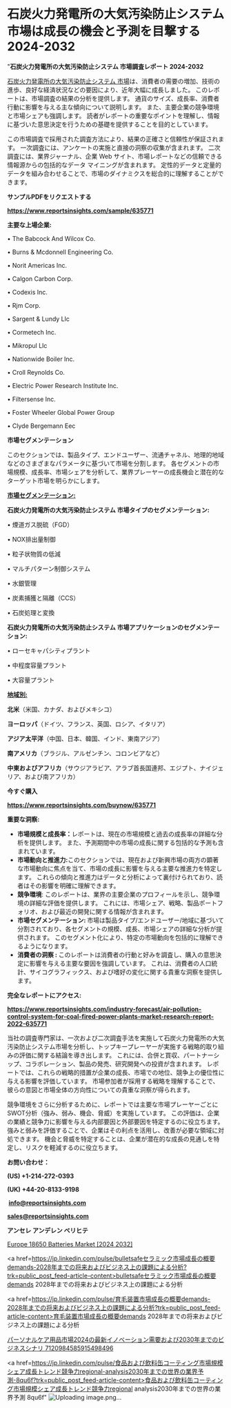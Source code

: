 # 石炭火力発電所の大気汚染防止システム市場は成長の機会と予測を目撃する2024-2032

"<strong>石炭火力発電所の大気汚染防止システム 市場調査レポート 2024-2032</strong>

<a href=https://www.reportsinsights.com/sample/635771>石炭火力発電所の大気汚染防止システム 市場</a>は、消費者の需要の増加、技術の進歩、良好な経済状況などの要因により、近年大幅に成長しました。 このレポートは、市場調査の結果の分析を提供します。 通貨のサイズ、成長率、消費者行動に影響を与える主な傾向について説明します。 また、主要企業の競争環境と市場シェアも強調します。 読者がレポートの重要なポイントを理解し、情報に基づいた意思決定を行うための基礎を提供することを目的としています。

この市場調査で採用された調査方法により、結果の正確さと信頼性が保証されます。 一次調査には、アンケートの実施と直接の洞察の収集が含まれます。 二次調査には、業界ジャーナル、企業 Web サイト、市場レポートなどの信頼できる情報源からの包括的なデータ マイニングが含まれます。 定性的データと定量的データを組み合わせることで、市場のダイナミクスを総合的に理解することができます。

<strong><b>サンプルPDFをリクエストする</b></strong>

<a href=https://www.reportsinsights.com/sample/635771><strong><u>https://www.reportsinsights.com/sample/635771</u></strong></a>

<strong>主要な上場企業:</strong>

• The Babcock And Wilcox Co. 

• Burns & Mcdonnell Engineering Co. 

• Norit Americas Inc. 

• Calgon Carbon Corp. 

• Codexis Inc. 

• Rjm Corp. 

• Sargent & Lundy Llc 

• Cormetech Inc. 

• Mikropul Llc 

• Nationwide Boiler Inc. 

• Croll Reynolds Co. 

• Electric Power Research Institute Inc. 

• Filtersense Inc. 

• Foster Wheeler Global Power Group 

• Clyde Bergemann Eec

<strong>市場セグメンテーション</strong>

このセクションでは、製品タイプ、エンドユーザー、流通チャネル、地理的地域などのさまざまなパラメータに基づいて市場を分割します。 各セグメントの市場規模、成長率、市場シェアを分析して、業界プレーヤーの成長機会と潜在的なターゲット市場を明らかにします。

<strong><u>市場セグメンテーション</u></strong><strong><u>:</u></strong>

<strong>石炭火力発電所の大気汚染防止システム 市場タイプのセグメンテーション:</strong>

• 煙道ガス脱硫（FGD）

• NOX排出量制御

• 粒子状物質の低減

• マルチパターン制御システム

• 水銀管理

• 炭素捕獲と隔離（CCS）

• 石炭処理と変換

<strong>石炭火力発電所の大気汚染防止システム 市場アプリケーションのセグメンテーション:</strong>

• ローセキャパシティプラント

• 中程度容量プラント

• 大容量プラント

<strong><u>地域別</u></strong><strong><u>:</u></strong>

<strong>北米</strong>（米国、カナダ、およびメキシコ）

<strong>ヨーロッパ</strong>（ドイツ、フランス、英国、ロシア、イタリア）

<strong>アジア太平洋</strong>（中国、日本、韓国、インド、東南アジア）

<strong>南アメリカ</strong>（ブラジル、アルゼンチン、コロンビアなど）

<strong>中東およびアフリカ</strong>（サウジアラビア、アラブ首長国連邦、エジプト、ナイジェリア、および南アフリカ）

<strong>今すぐ購入</strong>

<a href=https://www.reportsinsights.com/buynow/635771><strong><u>https://www.reportsinsights.com/buynow/635771</u></strong></a>

<strong>重要な洞察:</strong>
<ul>
  <li><strong>市場規模と成長率：</strong>レポートは、現在の市場規模と過去の成長率の詳細な分析を提供します。 また、予測期間中の市場の成長に関する包括的な予測も含まれています。</li>
  <li><strong>市場動向と推進力:</strong>このセクションでは、現在および新興市場の両方の顕著な市場動向に焦点を当て、市場の成長に影響を与える主要な推進力を特定します。 これらの傾向と推進力はデータと分析によって裏付けられており、読者はその影響を明確に理解できます。</li>
  <li><strong>競争環境</strong>: このレポートは、業界の主要企業のプロフィールを示し、競争環境の詳細な評価を提供します。 これには、市場シェア、戦略、製品ポートフォリオ、および最近の開発に関する情報が含まれます。</li>
  <li><strong>市場セグメンテーション: </strong>市場は製品タイプ/エンドユーザー/地域に基づいて分割されており、各セグメントの規模、成長、市場シェアの詳細な分析が提供されます。 このセグメント化により、特定の市場動向を包括的に理解できるようになります。</li>
  <li><strong>消費者の洞察 : </strong>このレポートは消費者の行動と好みを調査し、購入の意思決定に影響を与える主要な要因を強調しています。 これは、消費者の人口統計、サイコグラフィックス、および嗜好の変化に関する貴重な洞察を提供します。</li>
</ul>
<strong>完全なレポートにアクセス:</strong>

<a href=https://www.reportsinsights.com/industry-forecast/air-pollution-control-system-for-coal-fired-power-plants-market-research-report-2022-635771><strong><u><b>https://www.reportsinsights.com/industry-forecast/air-pollution-control-system-for-coal-fired-power-plants-market-research-report-2022-635771</b></u></strong></a>

当社の調査専門家は、一次および二次調査手法を実施して石炭火力発電所の大気汚染防止システム市場を分析し、トップキープレーヤーが実施する戦略的取り組みの評価に関する結論を導き出します。 これには、合併と買収、パートナーシップ、コラボレーション、製品の発売、研究開発への投資が含まれます。 レポートでは、これらの戦略的措置が企業の成長、市場での地位、競争上の優位性に与える影響を評価しています。 市場参加者が採用する戦略を理解することで、彼らの意図と市場全体の方向性についての貴重な洞察が得られます。

競争環境をさらに分析するために、レポートでは主要な市場プレーヤーごとにSWOT分析（強み、弱み、機会、脅威）を実施しています。 この評価は、企業の業績と競争力に影響を与える内部要因と外部要因を特定するのに役立ちます。 強みと弱みを評価することで、企業はその利点を活用し、改善が必要な領域に対処できます。 機会と脅威を特定することは、企業が潜在的な成長の見通しを特定し、リスクを軽減するのに役立ちます。

<strong>お問い合わせ：</strong>

<strong>(US) +1-214-272-0393</strong>

<strong>(UK) +44-20-8133-9198</strong>

<strong> </strong><a href=info@reportsinsights.com><strong><u>info@reportsinsights.com</u></strong></a>

<a href=sales@reportsinsights.com><strong><u>sales@reportsinsights.com</u></strong></a>

<strong>アンセレ アンデレン ベリヒテ</strong>

<a href=https://www.linkedin.com/pulse/europe-18650-batteries-markets-2024-comprehensive-5vb1f/>Europe 18650 Batteries Market [2024 2032]</a>

<a href=https://jp.linkedin.com/pulse/bulletsafeセラミック市場成長の概要demands-2028年までの将来およびビジネス上の課題による分析?trk=public_post_feed-article-content>bulletsafeセラミック市場成長の概要demands 2028年までの将来およびビジネス上の課題による分析</a>

<a href=https://jp.linkedin.com/pulse/育毛装置市場成長の概要demands-2028年までの将来およびビジネス上の課題による分析?trk=public_post_feed-article-content>育毛装置市場成長の概要demands 2028年までの将来およびビジネス上の課題による分析</a>

<a href=https://www.linkedin.com/pulse/パーソナルケア用品市場2024の最新イノベーション需要および2030年までのビジネスシナリ-7120984585915498496/>パーソナルケア用品市場2024の最新イノベーション需要および2030年までのビジネスシナリ 7120984585915498496</a>

<a href=https://jp.linkedin.com/pulse/食品および飲料缶コーティング市場規模シェア成長トレンド競争力regional-analysis2030年までの世界の業界予測-8qu6f?trk=public_post_feed-article-content>食品および飲料缶コーティング市場規模シェア成長トレンド競争力regional analysis2030年までの世界の業界予測 8qu6f</a>"
![Uploading image.png…]()
